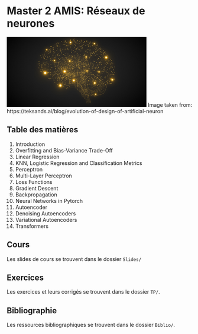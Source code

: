# Master 2 AMIS: Réseaux de neurones

<img src="https://github.com/JeremCab/CourseNeuralNetworks/blob/main/image.png" width="75%"/>
Image taken from: https://teksands.ai/blog/evolution-of-design-of-artificial-neuron

## Table des matières

1. Introduction
2. Overfitting and Bias-Variance Trade-Off
3. Linear Regression
4. KNN, Logistic Regression and Classification Metrics
5. Perceptron
6. Multi-Layer Perceptron
7. Loss Functions
8. Gradient Descent
9. Backpropagation
10. Neural Networks in Pytorch
11. Autoencoder
12. Denoising Autoencoders
13. Variational Autoencoders
14. Transformers

## Cours

Les slides de cours se trouvent dans le dossier `Slides/`

## Exercices

Les exercices et leurs corrigés se trouvent dans le dossier `TP/`.

## Bibliographie

Les ressources bibliographiques se trouvent dans le dossier `Biblio/`.
